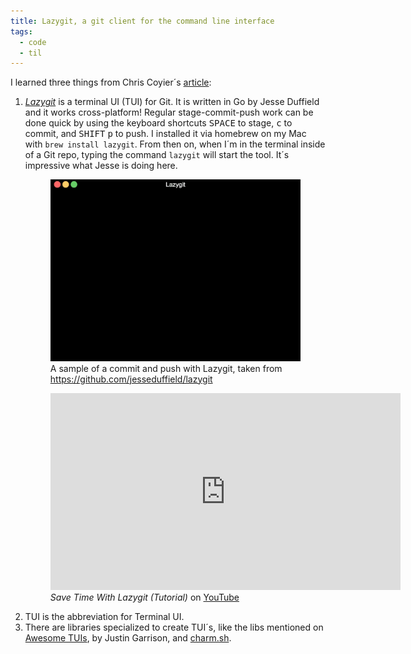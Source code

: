 ```yaml
---
title: Lazygit, a git client for the command line interface
tags:
  - code 
  - til
---
```

I learned three things from Chris Coyier´s [article](https://frontendmasters.com/blog/lazygit/):

1. [<cite>Lazygit</cite>](https://github.com/jesseduffield/lazygit) is a terminal UI (TUI) for Git. It is written in Go by Jesse Duffield and it works cross-platform! Regular stage-commit-push work can be done  quick by using the keyboard shortcuts <kbd>SPACE</kbd> to stage, <kbd>c</kbd> to commit, and <kbd>SHIFT</kbd> <kbd>p</kbd> to push. I installed it via homebrew on my Mac with `brew install lazygit`. From then on, when I´m in the terminal inside of a Git repo, typing the command  `lazygit` will start the tool. It´s impressive what Jesse is doing here. 
   <figure>
   <img src="/img/code/commit_and_push-compressed.gif">
   <figcaption>A sample of a commit and push with Lazygit, taken from <a href="https://github.com/jesseduffield/lazygit">https://github.com/jesseduffield/lazygit</a></figcaption>
   </figure>
   <figure><iframe width="560" height="315" src="https://www.youtube.com/embed/VDXvbHZYeKY?si=JjcrP73aYFTD7X0e" title="YouTube video player" frameborder="0" allow="accelerometer; autoplay; clipboard-write; encrypted-media; gyroscope; picture-in-picture; web-share" referrerpolicy="strict-origin-when-cross-origin" allowfullscreen></iframe>
   <figcaption><cite>Save Time With Lazygit (Tutorial) </cite> on <a href="https://www.youtube.com/watch?v=VDXvbHZYeKY ">YouTube</a></figcaption>
   </figure>
2. TUI is the abbreviation for Terminal UI.
3. There are libraries specialized to create TUI´s, like the libs mentioned on [Awesome TUIs](https://github.com/rothgar/awesome-tuis), by Justin Garrison, and [charm.sh](https://charm.sh). 

